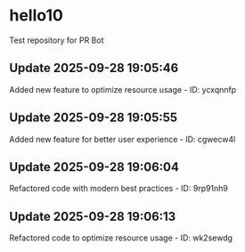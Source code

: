 # hello10
Test repository for PR Bot

## Update 2025-09-28 19:05:46
Added new feature to optimize resource usage - ID: ycxqnnfp


## Update 2025-09-28 19:05:55
Added new feature for better user experience - ID: cgwecw4l


## Update 2025-09-28 19:06:04
Refactored code with modern best practices - ID: 9rp91nh9


## Update 2025-09-28 19:06:13
Refactored code to optimize resource usage - ID: wk2sewdg


